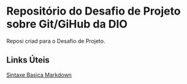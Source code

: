 # Repositório do Desafio de Projeto sobre Git/GiHub da DIO
Reposi  criad para o Desafio  de Projeto.

## Links Úteis
[Sintaxe Basica Markdown](https://www.markdownguide.org/basic-syntax/)
